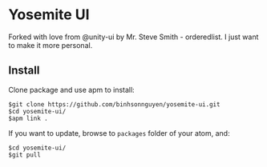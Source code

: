 # Yosemite UI

Forked with love from @unity-ui by Mr. Steve Smith - orderedlist. I just want to make it more personal.

## Install

Clone package and use apm to install:

```
$git clone https://github.com/binhsonnguyen/yosemite-ui.git
$cd yosemite-ui/
$apm link .
```

If you want to update, browse to `packages` folder of your atom, and:

```
$cd yosemite-ui/
$git pull
```
